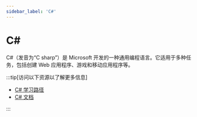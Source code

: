 ```yaml
---
sidebar_label: 'C#'
---
```


# C\#

C#（发音为“C sharp”）是 Microsoft 开发的一种通用编程语言。它适用于多种任务，包括创建 Web 应用程序、游戏和移动应用程序等。

:::tip[访问以下资源以了解更多信息]

- [C# 学习路径](https://docs.microsoft.com/zh-cn/learn/paths/csharp-first-steps/?WT.mc_id=dotnet-35129-website)
- [C# 文档](https://learn.microsoft.com/zh-cn/dotnet/csharp/)

:::
